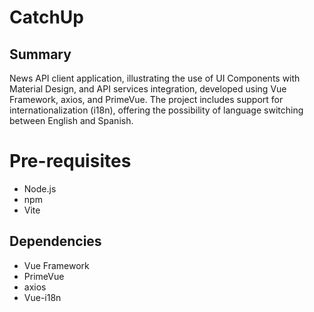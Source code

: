 # CatchUp

## Summary
News API client application, illustrating the use of UI Components with Material Design, and API services integration, developed using Vue Framework, axios, and PrimeVue. The project includes support for internationalization (i18n), offering the possibility of language switching between English and Spanish.

# Pre-requisites
- Node.js
- npm
- Vite

## Dependencies
- Vue Framework
- PrimeVue
- axios
- Vue-i18n